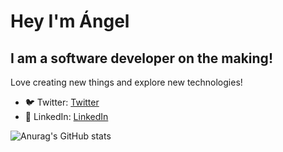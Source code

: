 # Hey I'm Ángel
## I am a software developer on the making!

Love creating new things and explore new technologies!

- 🐦 Twitter: [Twitter](https://twitter.com/adiaz9311)
- 📰 LinkedIn: [LinkedIn](https://www.linkedin.com/in/ad9311/)

![Anurag's GitHub stats](https://github-readme-stats.vercel.app/api?username=ad9311&show_icons=true&theme=tokyonight)
